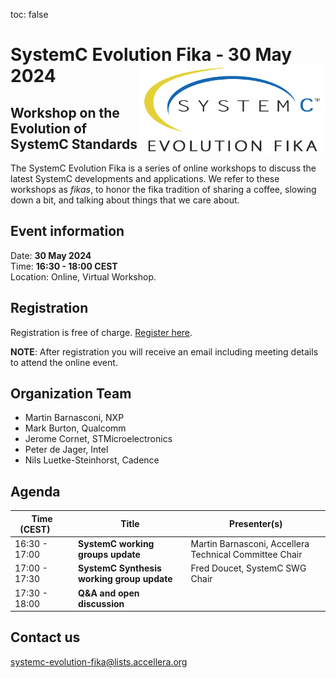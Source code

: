 toc: false

# SystemC Evolution Fika - 30 May 2024<img style="float: right; width:300px;" src="/images/scef.png">

## Workshop on the Evolution of SystemC Standards

The SystemC Evolution Fika is a series of online workshops to discuss the latest SystemC developments and applications. We refer to these workshops as *fikas*, to honor the fika tradition of sharing a coffee, slowing down a bit, and talking about things that we care about.

## Event information

Date: **30 May 2024**<br>
Time: **16:30 - 18:00 CEST**<br>
Location: Online, Virtual Workshop.

## Registration

<!--Registration will open soon.-->
Registration is free of charge. [Register here](https://form.jotform.com/241125224227950).

**NOTE**: After registration you will receive an email including meeting details to attend the online event.


## Organization Team

 * Martin Barnasconi, NXP
 * Mark Burton, Qualcomm
 * Jerome Cornet, STMicroelectronics
 * Peter de Jager, Intel
 * Nils Luetke-Steinhorst, Cadence

## Agenda

| Time (CEST)&nbsp;&nbsp;&nbsp;&nbsp;&nbsp;&nbsp; | Title | Presenter(s) |
| ------------- | ---------------- | -------------------------------- |
| 16:30 - 17:00 | **SystemC working groups update** | Martin Barnasconi, Accellera Technical Committee Chair |
| 17:00 - 17:30 | **SystemC Synthesis working group update** | Fred Doucet, SystemC SWG Chair |
| 17:30 - 18:00 | **Q&A and open discussion** | |

## Contact us

[systemc-evolution-fika@lists.accellera.org](mailto:systemc-evolution-fika@lists.accellera.org)

[p1]: https://workspace.accellera.org/document/dl/12452
[p2]: https://workspace.accellera.org/document/dl/12451
[p3]: https://workspace.accellera.org/document/dl/12450

